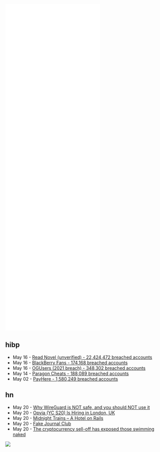 ![Metrics](https://raw.githubusercontent.com/phixion/phixion/master/metrics.svg)

## hibp

<!--
for https://github.com/phixion/phixion/blob/main/.github/workflows/feeds.yml
-->
<!--START_SECTION:haveibeenpwnd-->
- May 16 - [Read Novel (unverified) - 22,424,472 breached accounts](https://haveibeenpwned.com/PwnedWebsites#ReadNovel)
- May 16 - [BlackBerry Fans - 174,168 breached accounts](https://haveibeenpwned.com/PwnedWebsites#BlackBerryFans)
- May 16 - [OGUsers (2021 breach) - 348,302 breached accounts](https://haveibeenpwned.com/PwnedWebsites#OGUsers2021)
- May 14 - [Paragon Cheats - 188,089 breached accounts](https://haveibeenpwned.com/PwnedWebsites#ParagonCheats)
- May 02 - [PayHere - 1,580,249 breached accounts](https://haveibeenpwned.com/PwnedWebsites#PayHere)
<!--END_SECTION:haveibeenpwnd-->

## hn

<!--
for https://github.com/phixion/phixion/blob/main/.github/workflows/feeds.yml
-->
<!--START_SECTION:hn-->
- May 20 - [Why WireGuard is NOT safe, and you should NOT use it](https://keinpfusch.net/why-wireguard-is-not-safe-and-you-should-not-use-it/)
- May 20 - [Opvia (YC S20) Is Hiring in London, UK](https://www.notion.so/opvia/Opvia-Roles-151305ed30a140f29ec9eb7df00deadc)
- May 20 - [Midnight Trains – A Hotel on Rails](https://www.midnight-trains.com/en/home)
- May 20 - [Fake Journal Club](https://www.gwern.net/Fake-Journal-Club)
- May 20 - [The cryptocurrency sell-off has exposed those swimming naked](https://www.economist.com/leaders/2022/05/18/the-cryptocurrency-sell-off-has-exposed-those-swimming-naked)
<!--END_SECTION:hn-->

<!--
for https://yhype.me
-->
![](https://hit.yhype.me/github/profile?user_id=13013670)
